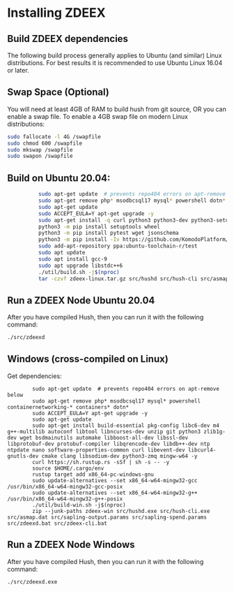 # Installing ZDEEX


## Build ZDEEX dependencies

The following build process generally applies to Ubuntu (and similar) Linux
distributions. For best results it is recommended to use Ubuntu Linux 16.04
or later.

## Swap Space (Optional)
You will need at least 4GB of RAM to build hush from git source, OR you can
enable a swap file. To enable a 4GB swap file on modern Linux distributions:

```sh
sudo fallocate -l 4G /swapfile
sudo chmod 600 /swapfile
sudo mkswap /swapfile
sudo swapon /swapfile
```

## Build on Ubuntu 20.04:

```sh
          sudo apt-get update  # prevents repo404 errors on apt-remove below
          sudo apt-get remove php* msodbcsql17 mysql* powershell dotn*
          sudo apt-get update
          sudo ACCEPT_EULA=Y apt-get upgrade -y
          sudo apt-get install -q curl python3 python3-dev python3-setuptools python3-pip libcurl4-openssl-dev libssl-dev -y
          python3 -m pip install setuptools wheel
          python3 -m pip install pytest wget jsonschema
          python3 -m pip install -Iv https://github.com/KomodoPlatform/slick-bitcoinrpc/archive/refs/tags/0.1.4.tar.gz
          sudo add-apt-repository ppa:ubuntu-toolchain-r/test
          sudo apt update
          sudo apt install gcc-9
          sudo apt upgrade libstdc++6
          ./util/build.sh -j$(nproc)
          tar -czvf zdeex-linux.tar.gz src/hushd src/hush-cli src/asmap.dat src/sapling-output.params src/sapling-spend.params src/zdeexd src/zdeex-cli
```

## Run a ZDEEX Node Ubuntu 20.04

After you have compiled Hush, then you can run it with the following command:

```sh
./src/zdeexd
```

## Windows (cross-compiled on Linux)
Get dependencies:
```
        sudo apt-get update  # prevents repo404 errors on apt-remove below
        sudo apt-get remove php* msodbcsql17 mysql* powershell containernetworking-* containers* dotn*
        sudo ACCEPT_EULA=Y apt-get upgrade -y
        sudo apt-get update
        sudo apt-get install build-essential pkg-config libc6-dev m4 g++-multilib autoconf libtool libncurses-dev unzip git python3 zlib1g-dev wget bsdmainutils automake libboost-all-dev libssl-dev libprotobuf-dev protobuf-compiler libqrencode-dev libdb++-dev ntp ntpdate nano software-properties-common curl libevent-dev libcurl4-gnutls-dev cmake clang libsodium-dev python3-zmq mingw-w64 -y
        curl https://sh.rustup.rs -sSf | sh -s -- -y
        source $HOME/.cargo/env
        rustup target add x86_64-pc-windows-gnu
        sudo update-alternatives --set x86_64-w64-mingw32-gcc /usr/bin/x86_64-w64-mingw32-gcc-posix
        sudo update-alternatives --set x86_64-w64-mingw32-g++ /usr/bin/x86_64-w64-mingw32-g++-posix
        ./util/build-win.sh -j$(nproc)
        zip --junk-paths zdeex-win src/hushd.exe src/hush-cli.exe src/asmap.dat src/sapling-output.params src/sapling-spend.params src/zdeexd.bat src/zdeex-cli.bat

```
## Run a ZDEEX Node Windows

After you have compiled Hush, then you can run it with the following command:

```sh
./src/zdeexd.exe
```
